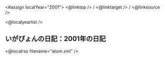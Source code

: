<#assign localYear="2001">
<@linktop /> 
/ <@linktarget /> 
/ <@linksource /> 

<@localyearlist />

## いがぴょんの日記：2001年の日記

<@localrss filename="atom.xml" />
